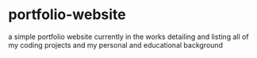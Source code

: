# portfolio-website
a simple portfolio website currently in the works detailing and listing all of my coding projects and my personal and educational background
